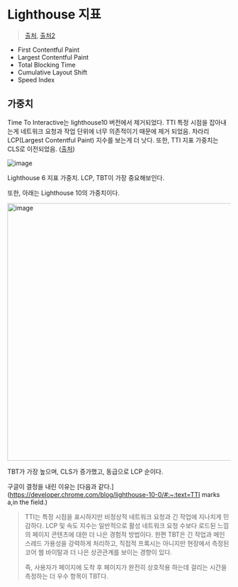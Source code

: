 # Lighthouse 지표

> [출처](https://velog.io/@iberis/%EC%9B%B9-%EC%B5%9C%EC%A0%81%ED%99%94-Lighthouse-CLI-%EC%84%B1%EB%8A%A5-%EC%A7%80%ED%91%9C), [출처2](https://nitropack.io/blog/post/lighthouse-10)

- First Contentful Paint
- Largest Contentful Paint
- Total Blocking Time
- Cumulative Layout Shift
- Speed Index

## 가중치

Time To Interactive는 lighthouse10 버전에서 제거되었다. TTI 특정 시점을 잡아내는게 네트워크 요청과 작업 단위에 너무 의존적이기 때문에 제거 되었음. 차라리 LCP(Largest Contentful Paint) 지수를 보는게 더 낫다. 또한, TTI 지표 가중치는 CLS로 이전되었음. ([출처](https://stackoverflow.com/questions/75774948/time-to-interactive-parameter-is-not-showing-anymore-in-google-pagespeed-insig))

![image](https://github.com/pozafly/TIL/assets/59427983/6c10f433-4421-43ba-914f-4b15c9cf622b)

Lighthouse 6 지표 가중치. LCP, TBT이 가장 중요해보인다.

또한, 아래는 Lighthouse 10의 가중치이다.

<img width="581" alt="image" src="https://github.com/pozafly/TIL/assets/59427983/ee1f6e02-37a5-42ce-b402-bb0abecdcff8">

TBT가 가장 높으며, CLS가 증가했고, 동급으로 LCP 순이다.

구글이 결정을 내린 이유는 [다음과 같다.](https://developer.chrome.com/blog/lighthouse-10-0/#:~:text=TTI marks a,in the field.)

> TTI는 특정 시점을 표시하지만 비정상적 네트워크 요청과 긴 작업에 지나치게 민감하다. LCP 및 속도 지수는 일반적으로 활성 네트워크 요청 수보다 로드된 느낌의 페이지 콘텐츠에 대한 더 나은 경험적 방법이다. 한편 TBT은 긴 작업과 메인 스레드 가용성을 강력하게 처리하고, 직접적 프록시는 아니지만 현장에서 측정된 코어 웹 바이탈과 더 나은 상관관계를 보이는 경향이 있다.
>
> 즉, 사용자가 페이지에 도착 후 페이지가 완전히 상호작용 하는데 걸리는 시간을 측정하는 더 우수 항목이 TBT다.



















































